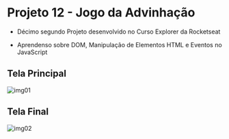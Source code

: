 # Projeto 12 - Jogo da Advinhação

- Décimo segundo Projeto desenvolvido no Curso Explorer da Rocketseat

- Aprendenso sobre DOM, Manipulação de Elementos HTML e Eventos no JavaScript

## Tela Principal
![img01](https://user-images.githubusercontent.com/108941318/202919856-f4fd1404-5cd9-457e-8000-5c9680ffce55.png)

## Tela Final
![img02](https://user-images.githubusercontent.com/108941318/202919891-25d407d7-ec19-4bf2-b9d7-27a949c8bd03.png)
